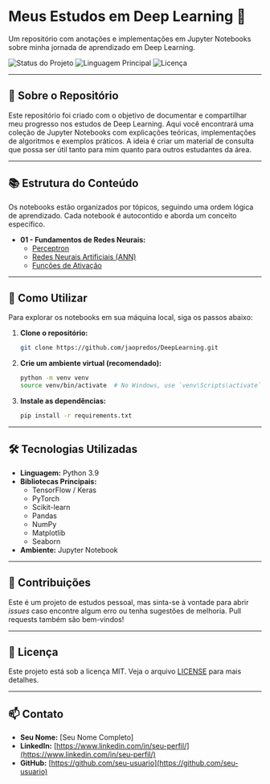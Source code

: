 # Meus Estudos em Deep Learning 🚀

Um repositório com anotações e implementações em Jupyter Notebooks sobre minha jornada de aprendizado em Deep Learning.

![Status do Projeto](https://img.shields.io/badge/status-em%20andamento-green)
![Linguagem Principal](https://img.shields.io/badge/python-3.9-blue)
![Licença](https://img.shields.io/badge/license-MIT-lightgrey)

---

## 📖 Sobre o Repositório

Este repositório foi criado com o objetivo de documentar e compartilhar meu progresso nos estudos de Deep Learning. Aqui você encontrará uma coleção de Jupyter Notebooks com explicações teóricas, implementações de algoritmos e exemplos práticos. A ideia é criar um material de consulta que possa ser útil tanto para mim quanto para outros estudantes da área.

---

## 📚 Estrutura do Conteúdo

Os notebooks estão organizados por tópicos, seguindo uma ordem lógica de aprendizado. Cada notebook é autocontido e aborda um conceito específico.

* **01 - Fundamentos de Redes Neurais:**
    * [Perceptron](https://github.com/jaopredos/DeepLearning/blob/main/Perceptron/perceptron.ipynb)
    * [Redes Neurais Artificiais (ANN)](link_para_o_notebook_no_github)
    * [Funções de Ativação](link_para_o_notebook_no_github)

---

## 🚀 Como Utilizar

Para explorar os notebooks em sua máquina local, siga os passos abaixo:

1.  **Clone o repositório:**
    ```bash
    git clone https://github.com/jaopredos/DeepLearning.git
    ```

2.  **Crie um ambiente virtual (recomendado):**
    ```bash
    python -m venv venv
    source venv/bin/activate  # No Windows, use `venv\Scripts\activate`
    ```

3.  **Instale as dependências:**
    ```bash
    pip install -r requirements.txt
    ```

---

## 🛠️ Tecnologias Utilizadas

* **Linguagem:** Python 3.9
* **Bibliotecas Principais:**
    * TensorFlow / Keras
    * PyTorch
    * Scikit-learn
    * Pandas
    * NumPy
    * Matplotlib
    * Seaborn
* **Ambiente:** Jupyter Notebook

---

## 🤝 Contribuições

Este é um projeto de estudos pessoal, mas sinta-se à vontade para abrir *issues* caso encontre algum erro ou tenha sugestões de melhoria. Pull requests também são bem-vindos!

---

## 📝 Licença

Este projeto está sob a licença MIT. Veja o arquivo [LICENSE](LICENSE) para mais detalhes.

---

## 📫 Contato

* **Seu Nome:** [Seu Nome Completo]
* **LinkedIn:** [https://www.linkedin.com/in/seu-perfil/](https://www.linkedin.com/in/seu-perfil/)
* **GitHub:** [https://github.com/seu-usuario](https://github.com/seu-usuario)